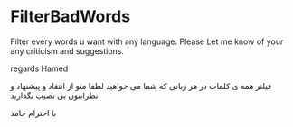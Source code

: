 # FilterBadWords
Filter every words u want with any language.
Please Let me know of your any criticism and suggestions.

regards Hamed

فیلتر همه ی کلمات در هر زبانی که شما می خواهید 
لطفا منو از انتقاد و پیشنهاد و نظراتتون بی نصیب نگذارید

با احترام حامد


